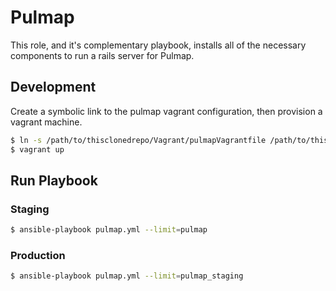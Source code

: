 # Pulmap

This role, and it's complementary playbook, installs all of the necessary components to run a rails server for Pulmap.

## Development
Create a symbolic link to the pulmap vagrant configuration, then provision a vagrant machine.

```bash
$ ln -s /path/to/thisclonedrepo/Vagrant/pulmapVagrantfile /path/to/thisclonedrepo/Vagrantfile
$ vagrant up
``` 

## Run Playbook

### Staging
```bash
$ ansible-playbook pulmap.yml --limit=pulmap
```

### Production
```bash
$ ansible-playbook pulmap.yml --limit=pulmap_staging
```
